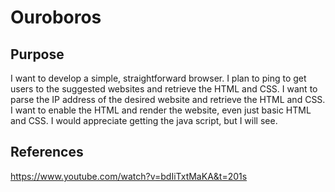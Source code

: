 # Ouroboros

## Purpose

I want to develop a simple, straightforward browser. I plan to ping to get users to the suggested websites and retrieve the HTML and CSS.
I want to parse the IP address of the desired website and retrieve the HTML and CSS.
I want to enable the HTML and render the website, even just basic HTML and CSS.
I would appreciate getting the java script, but I will see.

## References

https://www.youtube.com/watch?v=bdIiTxtMaKA&t=201s
